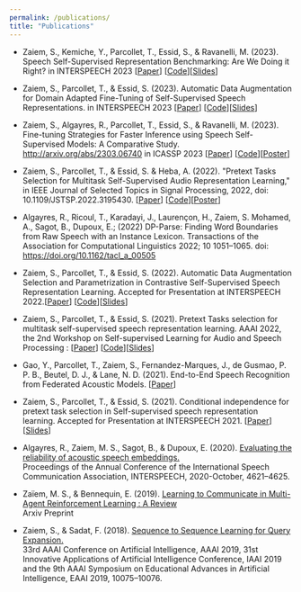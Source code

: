 ```yaml
---
permalink: /publications/
title: "Publications"
---
```

* Zaiem, S., Kemiche, Y., Parcollet, T., Essid, S., & Ravanelli, M. (2023). Speech Self-Supervised Representation Benchmarking: Are We Doing it Right? in INTERSPEECH 2023 [<a href="https://arxiv.org/abs/2306.00452" target="_blank">Paper</a>] [<a href="https://github.com/speechbrain/benchmarks/tree/main/benchmarks/MP3S" target="_blank">Code</a>][<a href="/assets/slides/IS_2023_Probing.pdf" target="_blank">Slides</a>]
  
* Zaiem, S., Parcollet, T., & Essid, S. (2023). Automatic Data Augmentation for Domain Adapted Fine-Tuning of Self-Supervised Speech Representations. in INTERSPEECH 2023 [<a href="https://arxiv.org/abs/2306.00481" target="_blank">Paper</a>] [<a href="https://github.com/speechbrain/speechbrain/tree/develop/recipes/LibriSpeech/ASR/CTC" target="_blank">Code</a>][<a href="/assets/slides/Prez_Interspeech_2023_Augmentation.pdf" target="_blank">Slides</a>]

* Zaiem, S., Algayres, R., Parcollet, T., Essid, S., & Ravanelli, M. (2023). Fine-tuning Strategies for Faster Inference using Speech Self-Supervised Models: A Comparative Study. http://arxiv.org/abs/2303.06740 in ICASSP 2023 [<a href="https://arxiv.org/abs/2303.06740" target="_blank">Paper</a>] [<a href="https://github.com/salah-zaiem/speeding_inferences" target="_blank">Code</a>][<a href="/assets/slides/Icassp_finetuningstrats_poster.pdf" target="_blank">Poster</a>]

* Zaiem, S., Parcollet, T., & Essid, S. & Heba, A. (2022). "Pretext Tasks Selection for Multitask Self-Supervised Audio Representation Learning," in IEEE Journal of Selected Topics in Signal Processing, 2022, doi: 10.1109/JSTSP.2022.3195430. [<a href="https://ieeexplore.ieee.org/document/9846981/" target="_blank">Paper</a>] [<a href="https://github.com/salah-zaiem/Multitask-pretext-task-selection" target="_blank">Code</a>][<a href="/assets/slides/zaiem_jstsp.pdf" target="_blank">Poster</a>]

* Algayres, R., Ricoul, T., Karadayi, J., Laurençon, H., Zaiem, S. Mohamed, A., Sagot, B., Dupoux, E.; (2022) DP-Parse: Finding Word Boundaries from Raw Speech with an Instance Lexicon. Transactions of the Association for Computational Linguistics 2022; 10 1051–1065. doi: https://doi.org/10.1162/tacl_a_00505

* Zaiem, S., Parcollet, T., & Essid, S. (2022). Automatic Data Augmentation Selection and Parametrization in Contrastive Self-Supervised Speech Representation Learning. Accepted for Presentation at INTERSPEECH 2022.[<a href="http://arxiv.org/abs/2204.04170" target="_blank">Paper</a>] [<a href="https://github.com/salah-zaiem/augmentations" target="_blank">Code</a>][<a href="/assets/slides/interspeech_2022_zaiem.pdf" target="_blank">Slides</a>]

* Zaiem, S., Parcollet, T., & Essid, S. (2021). Pretext Tasks selection for multitask self-supervised speech representation learning. AAAI 2022, the 2nd Workshop on Self-supervised Learning for Audio and Speech Processing :  [<a href="https://ieeexplore.ieee.org/document/9846981/" target="_blank">Paper</a>] [<a href="https://github.com/salah-zaiem/Multitask-pretext-task-selection" target="_blank">Code</a>][<a href="/assets/slides/Prez_AAAI.pdf" target="_blank">Slides</a>]

* Gao, Y., Parcollet, T., Zaiem, S., Fernandez-Marques, J., de Gusmao, P. P. B., Beutel, D. J., & Lane, N. D. (2021). End-to-End Speech Recognition from Federated Acoustic Models. [<a href="http://arxiv.org/abs/2104.14297" target="_blank">Paper</a>] 

* Zaiem, S., Parcollet, T., & Essid, S. (2021). Conditional independence for pretext task selection in Self-supervised speech representation learning. Accepted for Presentation at INTERSPEECH 2021. [<a href="http://arxiv.org/abs/2104.07388" target="_blank">Paper</a>] [<a href="/assets/slides/Prez_Interspeech_2021.pdf" target="_blank">Slides</a>]

* Algayres, R., Zaiem, M. S., Sagot, B., & Dupoux, E. (2020).  [Evaluating the reliability of acoustic speech embeddings.](http://arxiv.org/abs/2007.13542)  <br />
 Proceedings of the Annual Conference of the International Speech Communication Association, INTERSPEECH, 2020-October, 4621–4625. 
 
* Zaïem, M. S., & Bennequin, E. (2019). [Learning to Communicate in Multi-Agent Reinforcement Learning : A Review](http://arxiv.org/abs/1911.05438)  <br />
Arxiv Preprint

* Zaiem, S., & Sadat, F. (2018). [Sequence to Sequence Learning for Query Expansion.](http://arxiv.org/abs/1812.10119) <br/> 33rd AAAI Conference on Artificial Intelligence, AAAI 2019, 31st Innovative Applications of Artificial Intelligence Conference, IAAI 2019 and the 9th AAAI Symposium on Educational Advances in Artificial Intelligence, EAAI 2019, 10075–10076. 

